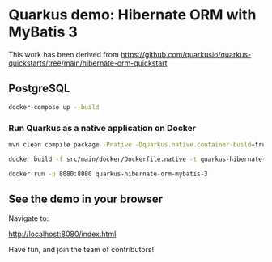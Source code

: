 # Quarkus demo: Hibernate ORM with MyBatis 3

This work has been derived from <https://github.com/quarkusio/quarkus-quickstarts/tree/main/hibernate-orm-quickstart>

## PostgreSQL

```bash
docker-compose up --build
```

### Run Quarkus as a native application on Docker

```bash
mvn clean compile package -Pnative -Dquarkus.native.container-build=true -DskipTests=true

docker build -f src/main/docker/Dockerfile.native -t quarkus-hibernate-orm-mybatis-3 .

docker run -p 8080:8080 quarkus-hibernate-orm-mybatis-3
```

## See the demo in your browser

Navigate to:

<http://localhost:8080/index.html>

Have fun, and join the team of contributors!
